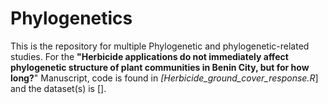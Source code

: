 # Phylogenetics

This is the repository for multiple Phylogenetic and phylogenetic-related studies. For the **"Herbicide applications do not immediately affect phylogenetic structure of plant communities in Benin City, but for how long?**" Manuscript, 
code is found in _[Herbicide_ground_cover_response.R_] and the dataset(s) is []. 
